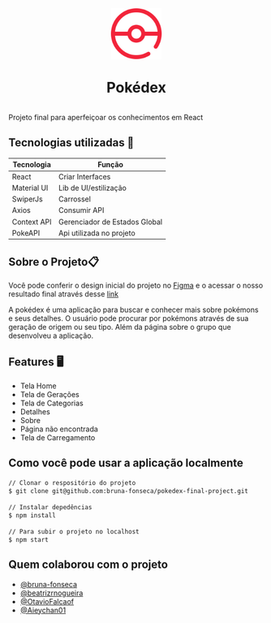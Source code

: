<div style="display: flex; flex-direction: column; justify-content: center;">

  <img style="height:100px; margin: 0px auto;" src="./src/assets/red-pokeball.png" alt="pokébola" />

  <h1 align="center">Pokédex</h1>

</div>


<p >Projeto final para aperfeiçoar os conhecimentos em React</p>


## Tecnologias utilizadas 💾 

| Tecnologia      | Função |
| ----------- | ----------- |
| React      | Criar Interfaces |
| Material UI      | Lib de UI/estilização |
| SwiperJs      | Carrossel |
| Axios      | Consumir API |
| Context API      | Gerenciador de Estados Global |
| PokeAPI      | Api utilizada no projeto |

## Sobre o Projeto📋

Você pode conferir o design inicial do projeto no
[Figma](https://www.figma.com/file/fIoVxbkwuWz0adnWbRAOfw/Pokedex?node-id=0%3A1) e o acessar o nosso resultado final através desse [link](https://pokedex-start.netlify.app/)

A pokédex é uma aplicação para buscar e conhecer mais sobre pokémons e seus detalhes. O usuário pode procurar por pokémons através de sua geração de origem ou seu tipo. Além da página sobre o grupo que desenvolveu a aplicação. 

## Features 🖥️

- Tela Home
- Tela de Gerações
- Tela de Categorias
- Detalhes
- Sobre
- Página não encontrada
- Tela de Carregamento

## Como você pode usar a aplicação localmente

```
// Clonar o respositório do projeto
$ git clone git@github.com:bruna-fonseca/pokedex-final-project.git

// Instalar depedências
$ npm install

// Para subir o projeto no localhost
$ npm start

```
## Quem colaborou com o projeto

- [@bruna-fonseca](https://github.com/bruna-fonseca)
- [@beatrizrnogueira](https://github.com/beatrizrnogueira)
- [@OtavioFalcaof](https://github.com/OtavioFalcaof)
- [@Aieychan01](https://github.com/Aieychan01)